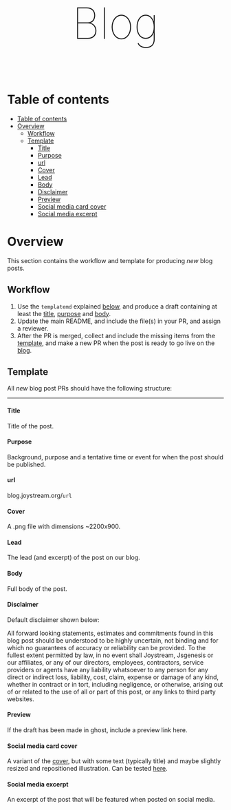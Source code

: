 <p align="center" style="font-size:100px;font-weight:100;">Blog</p>

# Table of contents
- [Table of contents](#table-of-contents)
- [Overview](#overview)
  - [Workflow](#workflow)
  - [Template](#template)
      - [Title](#title)
      - [Purpose](#purpose)
      - [url](#url)
      - [Cover](#cover)
      - [Lead](#lead)
      - [Body](#body)
      - [Disclaimer](#disclaimer)
      - [Preview](#preview)
      - [Social media card cover](#social-media-card-cover)
      - [Social media excerpt](#social-media-excerpt)


# Overview

This section contains the workflow and template for producing _new_ blog posts.

## Workflow

1. Use the `templatemd` explained [below](#template), and produce a draft containing at least the [title](#title), [purpose](#purpose) and [body](#body).
2. Update the main README, and include the file(s) in your PR, and assign a reviewer.
3. After the PR is merged, collect and include the missing items from the [template](#template), and make a new PR when the post is ready to go live on the [blog](https://blog.joystream.org/).

## Template

All _new_ blog post PRs should have the following structure:

---

#### Title

Title of the post.

#### Purpose

Background, purpose and a tentative time or event for when the post should be published.

#### url

blog.joystream.org/`url`

#### Cover

A .png file with dimensions ~2200x900.

#### Lead

The lead (and excerpt) of the post on our blog.

#### Body

Full body of the post.

#### Disclaimer

Default disclaimer shown below:

All forward looking statements, estimates and commitments found in this blog post should be understood to be highly uncertain, not binding and for which no guarantees of accuracy or reliability can be provided. To the fullest extent permitted by law, in no event shall Joystream, Jsgenesis or our affiliates, or any of our directors, employees, contractors,  service providers or agents have any liability whatsoever to any person  for any direct or indirect loss, liability, cost, claim, expense or  damage of any kind, whether in contract or in tort, including negligence, or otherwise, arising out of or related to the use of all or  part of this post, or any links to third party websites.

#### Preview

If the draft has been made in ghost, include a preview link here.

#### Social media card cover

A variant of the [cover](#cover), but with some text (typically title) and maybe slightly resized and repositioned illustration. Can be tested [here](https://cards-dev.twitter.com/validator).

#### Social media excerpt

An excerpt of the post that will be featured when posted on social media.
